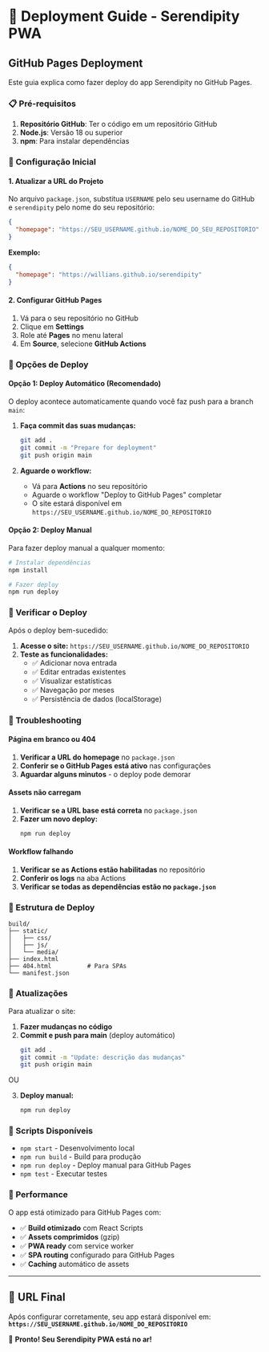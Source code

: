 # 🚀 Deployment Guide - Serendipity PWA

## GitHub Pages Deployment

Este guia explica como fazer deploy do app Serendipity no GitHub Pages.

### 📋 Pré-requisitos

1. **Repositório GitHub**: Ter o código em um repositório GitHub
2. **Node.js**: Versão 18 ou superior
3. **npm**: Para instalar dependências

### 🔧 Configuração Inicial

#### 1. Atualizar a URL do Projeto

No arquivo `package.json`, substitua `USERNAME` pelo seu username do GitHub e `serendipity` pelo nome do seu repositório:

```json
{
  "homepage": "https://SEU_USERNAME.github.io/NOME_DO_SEU_REPOSITORIO"
}
```

**Exemplo:**
```json
{
  "homepage": "https://willians.github.io/serendipity"
}
```

#### 2. Configurar GitHub Pages

1. Vá para o seu repositório no GitHub
2. Clique em **Settings**
3. Role até **Pages** no menu lateral
4. Em **Source**, selecione **GitHub Actions**

### 🚀 Opções de Deploy

#### Opção 1: Deploy Automático (Recomendado)

O deploy acontece automaticamente quando você faz push para a branch `main`:

1. **Faça commit das suas mudanças:**
   ```bash
   git add .
   git commit -m "Prepare for deployment"
   git push origin main
   ```

2. **Aguarde o workflow:**
   - Vá para **Actions** no seu repositório
   - Aguarde o workflow "Deploy to GitHub Pages" completar
   - O site estará disponível em `https://SEU_USERNAME.github.io/NOME_DO_REPOSITORIO`

#### Opção 2: Deploy Manual

Para fazer deploy manual a qualquer momento:

```bash
# Instalar dependências
npm install

# Fazer deploy
npm run deploy
```

### 📱 Verificar o Deploy

Após o deploy bem-sucedido:

1. **Acesse o site:** `https://SEU_USERNAME.github.io/NOME_DO_REPOSITORIO`
2. **Teste as funcionalidades:**
   - ✅ Adicionar nova entrada
   - ✅ Editar entradas existentes
   - ✅ Visualizar estatísticas
   - ✅ Navegação por meses
   - ✅ Persistência de dados (localStorage)

### 🐛 Troubleshooting

#### Página em branco ou 404

1. **Verificar a URL do homepage** no `package.json`
2. **Conferir se o GitHub Pages está ativo** nas configurações
3. **Aguardar alguns minutos** - o deploy pode demorar

#### Assets não carregam

1. **Verificar se a URL base está correta** no `package.json`
2. **Fazer um novo deploy:**
   ```bash
   npm run deploy
   ```

#### Workflow falhando

1. **Verificar se as Actions estão habilitadas** no repositório
2. **Conferir os logs** na aba Actions
3. **Verificar se todas as dependências estão no `package.json`**

### 📁 Estrutura de Deploy

```
build/
├── static/
│   ├── css/
│   ├── js/
│   └── media/
├── index.html
├── 404.html          # Para SPAs
└── manifest.json
```

### 🔄 Atualizações

Para atualizar o site:

1. **Fazer mudanças no código**
2. **Commit e push para main** (deploy automático)
   ```bash
   git add .
   git commit -m "Update: descrição das mudanças"
   git push origin main
   ```

OU

3. **Deploy manual:**
   ```bash
   npm run deploy
   ```

### 📝 Scripts Disponíveis

- `npm start` - Desenvolvimento local
- `npm run build` - Build para produção
- `npm run deploy` - Deploy manual para GitHub Pages
- `npm test` - Executar testes

### 🎯 Performance

O app está otimizado para GitHub Pages com:

- ✅ **Build otimizado** com React Scripts
- ✅ **Assets comprimidos** (gzip)
- ✅ **PWA ready** com service worker
- ✅ **SPA routing** configurado para GitHub Pages
- ✅ **Caching** automático de assets

---

## 🌟 URL Final

Após configurar corretamente, seu app estará disponível em:
**`https://SEU_USERNAME.github.io/NOME_DO_REPOSITORIO`**

🎉 **Pronto! Seu Serendipity PWA está no ar!**